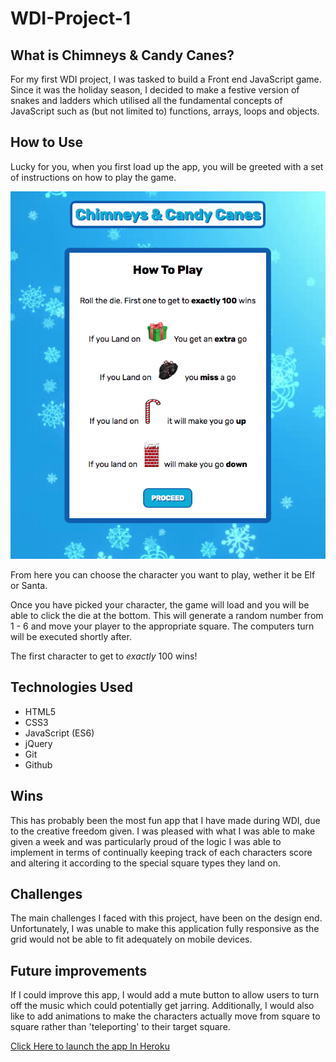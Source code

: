 # WDI-Project-1
<h2>What is Chimneys & Candy Canes?</h2>

<p>For my first WDI project, I was tasked to build a Front end JavaScript game. Since it was the holiday season, I decided to make a festive version of snakes and ladders which utilised all the fundamental concepts of JavaScript such as (but not limited to)  functions, arrays, loops and objects.
</p>

<h2>How to Use</h2>

Lucky for you, when you first load up the app, you will be greeted with a set of instructions on how to play the game.

<img src="css/images/screen-shot.png" />

From here you can choose the character you want to play, wether it be Elf or Santa.

Once you have picked your character, the game will load and you will be able to click the die at the bottom. This will generate a random number from 1 - 6 and move your player to the appropriate square. The computers turn will be executed shortly after.

The first character to get to <i>exactly</i> 100 wins!

<h2>Technologies Used</h2>
<ul>
  <li>HTML5</li>
  <li>CSS3</li>
  <li>JavaScript (ES6)</li>
  <li>jQuery</li>
  <li>Git</li>
  <li>Github</li>
</ul>


<h2>Wins</h2>
This has probably been the most fun app that I have made during WDI, due to the creative freedom given. I was pleased with what I was able to make given a week and was particularly proud of the logic I was able to implement in terms of continually keeping track of each characters score and altering it according to the special square types they land on.

<h2>Challenges</h2>
The main challenges I faced with this project, have been on the design end. Unfortunately, I was unable to make this application fully responsive as the grid would not be able to fit adequately on mobile devices.

<h2>Future improvements</h2>
If I could improve this app, I would add a mute button to allow users to turn off the music which could potentially get jarring. Additionally, I would also like to add animations to make the characters actually move from square to square rather than 'teleporting' to their target square.

<a href="https://fierce-sea-12566.herokuapp.com/">Click Here to launch the app In Heroku</a>
